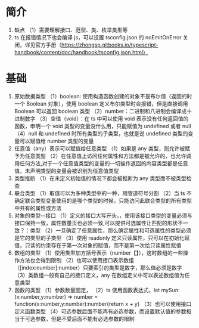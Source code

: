 # 简介

1. 缺点
   （1）需要理解接口、范型、类、枚举类型等
2. ts 在报错情况下也会编译 js，可以设置 tsconfig.json 的 noEmitOnError 关闭，详见官方手册（https://zhongsp.gitbooks.io/typescript-handbook/content/doc/handbook/tsconfig.json.html）

# 基础

1. 原始数据类型
   （1）boolean: 使用构造函数创建的对象不是布尔值（返回的时一个 Boolean 对象），使用 boolean 定义布尔类型时会报错，但是直接调用 Boolean 可以返回 boolean 类型
   （2）number：二进制和八进制会编译成十进制数字
   （3）空值（void）：在 ts 中可以使用 void 表示没有任何返回值的函数，申明一个 void 类型的变量没什么用，只能赋值为 undefined 或者 null
   （4）null 和 undefined 时所有类型的子类型，也就是说 undefined 类型的变量可以赋值给 number 类型的变量
2. 任意值（any）表示可以赋值给任意类型
   （1）如果是 any 类型，则允许被赋予为任意类型
   （2）在任意值上访问任何属性和方法都是被允许的，也允许调用任何方法,对于一个任意值类型的变量的一切操作返回的内容类型都是任意值，未声明类型的变量会被识别为任意值类型
3. 类型推断
   （1）在未定义初始值的情况下都会被推断为 any 类型而不被类型检查
4. 联合类型
   （1）取值可以为多种类型中的一种，用管道符号分割
   （2）当 ts 不确定联合类型变量使用的是哪个类型的时候，只能访问此联合类型的所有类型中共有的属性或方法
5. 对象的类型--接口
   （1）定义的接口大写开头，，使用该接口类型的变量必须与接口保持一致，属性数量页也必须一致,可以提供可选属性让匹配的形状不一致？：类型
   （2）一旦确定了任意属性，那么确定属性和可选属性的类型必须是它的类型的子类型
   （3）使用 readonly 定义只读属性，只可以在初始化赋值，只读的约束存在于第一次对象的赋值，而不是第一次给只读属性赋值
6. 数组的类型
   （1）使用类型加方括号表示（number【】），这时数组的一些操作方法也会得到限制
   （2）也可以使用接口表示数组（[index:number]:number）只要索引的类型是数字，那么值必须是数字
   （3）类数组一般有自己的接口定义，any 在数组定义中可以表述数组值为任意类型
7. 函数的类型
   （1）参数数量固定，
   （2）ts 使用函数表达式，let mySun:(x:number,y:number) => number = function(x:number,y:number):number{return x + y}
   （3）也可以使用接口定义函数类型
   （4）可选参数后面不能再有必选参数，而设置默认值的参数相当于可选参数，但是不受后面不能有必选参数的限制
